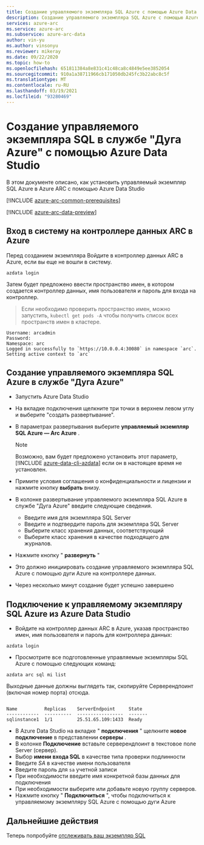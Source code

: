 ```yaml
---
title: Создание управляемого экземпляра SQL Azure с помощью Azure Data Studio
description: Создание управляемого экземпляра SQL Azure с помощью Azure Data Studio
services: azure-arc
ms.service: azure-arc
ms.subservice: azure-arc-data
author: vin-yu
ms.author: vinsonyu
ms.reviewer: mikeray
ms.date: 09/22/2020
ms.topic: how-to
ms.openlocfilehash: 651811384a8e831c41c48ca8c4849e5ee3852054
ms.sourcegitcommit: 910a1a38711966cb171050db245fc3b22abc8c5f
ms.translationtype: MT
ms.contentlocale: ru-RU
ms.lasthandoff: 03/19/2021
ms.locfileid: "93280469"
---
```

# <a name="create-sql-managed-instance---azure-arc-using-azure-data-studio"></a>Создание управляемого экземпляра SQL в службе "Дуга Azure" с помощью Azure Data Studio

В этом документе описано, как установить управляемый экземпляр SQL Azure в Azure ARC с помощью Azure Data Studio

[!INCLUDE [azure-arc-common-prerequisites](../../../includes/azure-arc-common-prerequisites.md)]

[!INCLUDE [azure-arc-data-preview](../../../includes/azure-arc-data-preview.md)]

## <a name="log-in-to-the-azure-arc-data-controller"></a>Вход в систему на контроллере данных ARC в Azure

Перед созданием экземпляра Войдите в контроллер данных ARC в Azure, если вы еще не вошли в систему.

```console
azdata login
```

Затем будет предложено ввести пространство имен, в котором создается контроллер данных, имя пользователя и пароль для входа на контроллер.  

> Если необходимо проверить пространство имен, можно запустить, ```kubectl get pods -A``` чтобы получить список всех пространств имен в кластере.

```console
Username: arcadmin
Password:
Namespace: arc
Logged in successfully to `https://10.0.0.4:30080` in namespace `arc`. Setting active context to `arc`
```

## <a name="create-azure-sql-managed-instance-on-azure-arc"></a>Создание управляемого экземпляра SQL Azure в службе "Дуга Azure"

- Запустить Azure Data Studio
- На вкладке подключения щелкните три точки в верхнем левом углу и выберите "создать развертывание".
- В параметрах развертывания выберите **управляемый экземпляр SQL Azure — Arc Azure** . 
  > [!NOTE]
  > Возможно, вам будет предложено установить этот параметр, [!INCLUDE [azure-data-cli-azdata](../../../includes/azure-data-cli-azdata.md)] если он в настоящее время не установлен.
- Примите условия соглашения о конфиденциальности и лицензии и нажмите кнопку **выбрать** внизу.



- В колонке развертывание управляемого экземпляра SQL Azure в службе "Дуга Azure" введите следующие сведения.
  - Введите имя для экземпляра SQL Server
  - Введите и подтвердите пароль для экземпляра SQL Server
  - Выберите класс хранения данных, соответствующий
  - Выберите класс хранения в качестве подходящего для журналов.

- Нажмите кнопку " **развернуть** "

- Это должно инициировать создание управляемого экземпляра SQL Azure с помощью дуги Azure на контроллере данных.

- Через несколько минут создание будет успешно завершено

## <a name="connect-to-azure-sql-managed-instance---azure-arc-from-azure-data-studio"></a>Подключение к управляемому экземпляру SQL Azure из Azure Data Studio

- Войдите на контроллер данных ARC в Azure, указав пространство имен, имя пользователя и пароль для контроллера данных: 
```console
azdata login
```

- Просмотрите все подготовленные управляемые экземпляры SQL Azure с помощью следующих команд:

```console
azdata arc sql mi list
```

Выходные данные должны выглядеть так, скопируйте Серверендпоинт (включая номер порта) отсюда.

```console

Name          Replicas    ServerEndpoint     State
------------  ----------  -----------------  -------
sqlinstance1  1/1         25.51.65.109:1433  Ready
```

- В Azure Data Studio на вкладке " **подключения** " щелкните **новое подключение** в представлении **серверы** .
- В колонке **Подключение** вставьте серверендпоинт в текстовое поле Server (сервер).
- Выбор **имени входа SQL** в качестве типа проверки подлинности
- Введите *SA* в качестве имени пользователя
- Введите пароль для `sa` учетной записи
- При необходимости введите имя конкретной базы данных для подключения
- При необходимости выберите или добавьте новую группу серверов.
- Нажмите кнопку " **Подключиться** ", чтобы подключиться к управляемому экземпляру SQL Azure с помощью дуги Azure




## <a name="next-steps"></a>Дальнейшие действия

Теперь попробуйте [отслеживать ваш экземпляр SQL](monitor-grafana-kibana.md)

